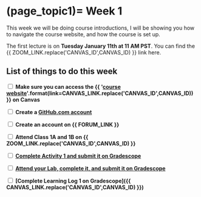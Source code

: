 (page_topic1)=
Week 1
=======================

This week we will be doing course introductions, I will be showing you how to navigate the course website, and how the course is set up.

The first lecture is on **Tuesday January 11th at 11 AM PST**. 
You can find the {{ ZOOM_LINK.replace('CANVAS_ID',CANVAS_ID) }} link here.

## List of things to do this week

<label><input type="checkbox" id="week01_task1" class="box"> **Make sure you can access the {{ '[course website]({link})'.format(link=CANVAS_LINK.replace('CANVAS_ID',CANVAS_ID)) }} on Canvas**</input></label>

<label><input type="checkbox" id="week01_task2" class="box"> **Create a [GitHub.com account](https://github.com)**</input></label>

<label><input type="checkbox" id="week01_task3" class="box"> **Create an account on {{ FORUM_LINK }}** </input></label>

<label><input type="checkbox" id="week01_task4" class="box"> **Attend Class 1A and 1B on {{ ZOOM_LINK.replace('CANVAS_ID',CANVAS_ID) }}** </input></label>

<label><input type="checkbox" id="week01_task5" class="box"> **[Complete Activity 1 and submit it on Gradescope](./activity01/README.md)** </input></label>

<label><input type="checkbox" id="week01_task6" class="box"> **[Attend your Lab, complete it, and submit it on Gradescope](./lab01/README.md)** </input></label>

<label><input type="checkbox" id="week01_task7" class="box"> **[Complete Learning Log 1 on Gradescope]({{ CANVAS_LINK.replace('CANVAS_ID',CANVAS_ID) }})** </input></label>
